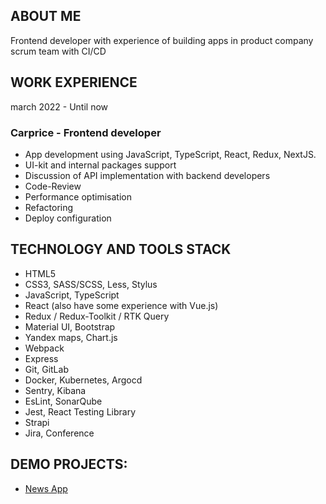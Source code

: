 ## ABOUT ME
Frontend developer with experience of building apps in product company scrum team with CI/CD

## WORK EXPERIENCE
march 2022 - Until now
### Carprice - Frontend developer
- App development using JavaScript, TypeScript, React, Redux, NextJS.
- UI-kit and internal packages support
- Discussion of API implementation with backend developers
- Code-Review
- Performance optimisation
- Refactoring
- Deploy configuration

## TECHNOLOGY AND TOOLS STACK
- HTML5
- CSS3, SASS/SCSS, Less, Stylus
- JavaScript, TypeScript
- React (also have some experience with Vue.js)
- Redux / Redux-Toolkit / RTK Query
- Material UI, Bootstrap
- Yandex maps, Chart.js
- Webpack
- Express
- Git, GitLab
- Docker, Kubernetes, Argocd
- Sentry, Kibana
- EsLint, SonarQube
- Jest, React Testing Library
- Strapi
- Jira, Conference


## DEMO PROJECTS:
- [News App](https://github.com/Alejandro-Vas/news-app)
